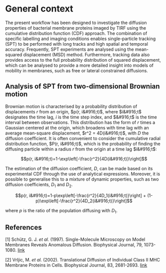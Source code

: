 # General context
The present workflow has been designed to investigate the diffusion properties of bacterial membrane proteins imaged by TIRF using the cumulative distribution function (CDF) approach. The combination of specific labelling and imaging conditions enables single-particle tracking (SPT) to be performed with long tracks and high spatial and temporal accuracy. Frequently, SPT experiments are analysed using the mean-squared displacement (MSD) method. Furthermore, tracking data also provides access to the full probability distribution of squared displacement, which can be analysed to provide a more detailed insight into models of mobility in membranes, such as free or lateral constrained diffusions.

## Analysis of SPT from two-dimensional Brownian motion
Brownian motion is characterised by a probability distribution of displacements $r$ from an origin, $p(r, i&#916;t)$, where $i&#916;t$ designates the time lag, $i$ is the time step index, and $&#916;t$ is the time interval between observations. This distribution has the form of $r$ times a Gaussian centered at the origin, which broadens with time lag with an average mean-square displacement, $r^2 =  4D(i&#916;t)$, with $D$ the diffusion
coefficient. It is often convenient to consider the cumulative radial distribution function, $P(r, i&#916;t)$, which is the probability of finding the diffusing particle within a radius $r$ from the origin at a time lag $i&#916;t$:

$$p(r, i&#916;t)=1-\exp\left[-\frac{r^2}{4D(i&#916;t)}\right]$$

The estimation of the diffusion coefficient, $D$, can be made based on its experimental CDF through the use of analytical expressions. Moreover, it is possible to generalise this to a mixture of dynamic properties, such as two diffusion coefficients, $D_1$ and $D_2$.

$$p(r, i&#916;t)=1-p\exp\left[-\frac{r^2}{4D_1(i&#916;t)}\right] + (1-p)\exp\left[-\frac{r^2}{4D_2(i&#916;t)}\right]$$

where $p$ is the ratio of the population diffusing with $D_1$.

## References
<a id="1">[1]</a> 
Schütz, G. J. *et al.* (1997). 
Single-Molecule Microscopy on Model Membranes Reveals Anomalous Diffusion.
Biophysical Journal, 79, 1073-1080. [link](https://doi.org/10.1016/S0006-3495(97)78139-6)

<a id="2">[2]</a> 
Vrljic, M. *et al.* (2002). 
Translational Diffusion of Individual Class II MHC Membrane Proteins in Cells.
Biophysical Journal, 83, 2681-2693. [link](https://doi.org/10.1016/s0006-3495(02)75277-6)

